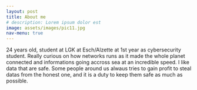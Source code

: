 ```yaml
---
layout: post
title: About me
# description: Lorem ipsum dolor est
image: assets/images/pic11.jpg
nav-menu: true
---
```


24 years old, student at LGK at Esch/Alzette at 1st year as cybersecurity student. Really curious on how networks runs as it made the whole planet connected and informations going accross sea at an incredible speed.
I like data that are safe. Some people around us alwaus tries to gain profit to steal datas from the honest one, and it is a duty to keep them safe as much as possible.
